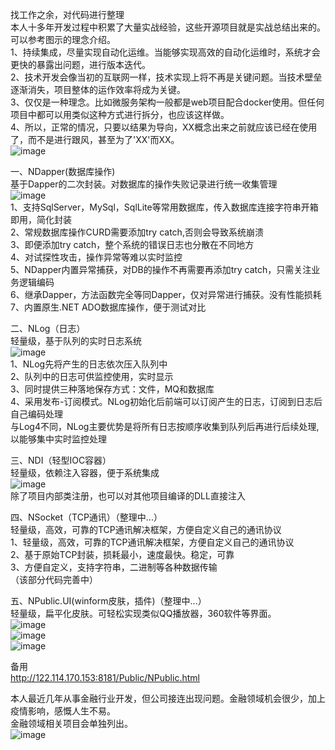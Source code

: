  找工作之余，对代码进行整理  
 本人十多年开发过程中积累了大量实战经验，这些开源项目就是实战总结出来的。可以参考图示的理念介绍。  
 1、持续集成，尽量实现自动化运维。当能够实现高效的自动化运维时，系统才会更快的暴露出问题，进行版本迭代。   
 2、技术开发会像当初的互联网一样，技术实现上将不再是关键问题。当技术壁垒逐渐消失，项目整体的运作效率将成为关键。   
 3、仅仅是一种理念。比如微服务架构一般都是web项目配合docker使用。但任何项目中都可以用类似这种方式进行拆分，也应该这样做。  
 4、所以，正常的情况，只要以结果为导向，XX概念出来之前就应该已经在使用了，而不是进行跟风，甚至为了'XX'而XX。   
![image](http://122.114.170.153:8181/Public/images/NPublic.png)

一、NDapper(数据库操作)  
 基于Dapper的二次封装。对数据库的操作失败记录进行统一收集管理  
![image](http://122.114.170.153:8181/Public/images/NDapper.png)  
1、支持SqlServer，MySql，SqlLite等常用数据库，传入数据库连接字符串开箱即用，简化封装  
2、常规数据库操作CURD需要添加try catch,否则会导致系统崩溃  
3、即便添加try catch，整个系统的错误日志也分散在不同地方  
4、对试探性攻击，操作异常等难以实时监控  
5、NDapper内置异常捕获，对DB的操作不再需要再添加try catch，只需关注业务逻辑编码  
6、继承Dapper，方法函数完全等同Dapper，仅对异常进行捕获。没有性能损耗  
7、内置原生.NET ADO数据库操作，便于测试对比  


二、NLog（日志）  
轻量级，基于队列的实时日志系统  
 ![image](http://122.114.170.153:8181/Public/images/NLog.png)  
1、NLog先将产生的日志依次压入队列中  
2、队列中的日志可供监控使用，实时显示  
3、同时提供三种落地保存方式：文件，MQ和数据库  
4、采用发布-订阅模式。NLog初始化后前端可以订阅产生的日志，订阅到日志后自己编码处理  
与Log4不同，NLog主要优势是将所有日志按顺序收集到队列后再进行后续处理,以能够集中实时监控处理  


三、NDI（轻型IOC容器）  
轻量级，依赖注入容器，便于系统集成  
 ![image](http://122.114.170.153:8181/Public/images/NDI2.png)  
除了项目内部类注册，也可以对其他项目编译的DLL直接注入  

四、NSocket（TCP通讯）（整理中...）  
 轻量级，高效，可靠的TCP通讯解决框架，方便自定义自己的通讯协议  
1、轻量级，高效，可靠的TCP通讯解决框架，方便自定义自己的通讯协议  
2、基于原始TCP封装，损耗最小，速度最快。稳定，可靠  
3、方便自定义，支持字符串，二进制等各种数据传输  
（该部分代码完善中）  

五、NPublic.UI(winform皮肤，插件)（整理中...）  
轻量级，扁平化皮肤。可轻松实现类似QQ播放器，360软件等界面。  
 ![image](http://122.114.170.153:8181/Public/images/f1.png)  
 ![image](http://122.114.170.153:8181/Public/images/f2.png)  
 ![image](http://122.114.170.153:8181/Public/images/f3.png)  

备用  
http://122.114.170.153:8181/Public/NPublic.html  

本人最近几年从事金融行业开发，但公司接连出现问题。金融领域机会很少，加上疫情影响，感慨人生不易。  
金融领域相关项目会单独列出。  
 ![image](http://122.114.170.153:8181/Public/images/qh.png)  

